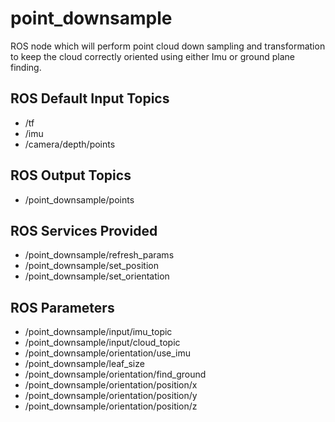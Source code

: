 point_downsample
===

ROS node which will perform point cloud down sampling and transformation to keep the cloud correctly oriented using either Imu or ground plane finding.


ROS Default Input Topics
---
* /tf
* /imu
* /camera/depth/points


ROS Output Topics
---
* /point_downsample/points


ROS Services Provided
---
* /point_downsample/refresh_params
* /point_downsample/set_position
* /point_downsample/set_orientation


ROS Parameters
---
* /point_downsample/input/imu_topic
* /point_downsample/input/cloud_topic
* /point_downsample/orientation/use_imu
* /point_downsample/leaf_size
* /point_downsample/orientation/find_ground
* /point_downsample/orientation/position/x
* /point_downsample/orientation/position/y
* /point_downsample/orientation/position/z





